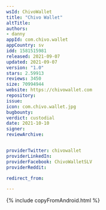 ```yaml
---
wsId: ChivoWallet
title: "Chivo Wallet"
altTitle: 
authors:
- danny
appId: com.chivo.wallet
appCountry: sv
idd: 1581515981
released: 2021-09-07
updated: 2021-09-07
version: "1.0"
stars: 2.59913
reviews: 3450
size: 70994944
website: https://chivowallet.com
repository: 
issue: 
icon: com.chivo.wallet.jpg
bugbounty: 
verdict: custodial
date: 2021-10-10
signer: 
reviewArchive:


providerTwitter: chivowallet
providerLinkedIn: 
providerFacebook: ChivoWalletSLV
providerReddit: 

redirect_from:

---
```


{% include copyFromAndroid.html %}

